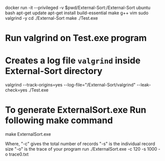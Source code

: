 docker run -it --privileged -v $pwd/External-Sort:/External-Sort ubuntu bash
apt-get update
apt-get install build-essential make g++ vim sudo valgrind -y
cd ./External-Sort
make
./Test.exe

# Run valgrind on Test.exe program
# Creates a log file `valgrind` inside External-Sort directory
valgrind --track-origins=yes --log-file="/External-Sort/valgrind" --leak-check=yes ./Test.exe

# To generate ExternalSort.exe Run following make command
make ExternalSort.exe

Where,
"-c" gives the total number of records
"-s" is the individual record size
"-o" is the trace of your program run
./ExternalSort.exe -c 120 -s 1000 -o trace0.txt
